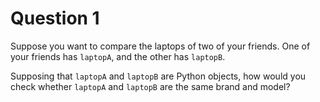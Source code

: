 # Question 1

Suppose you want to compare the laptops of two of your friends.
One of your friends has `laptopA`, and the other has `laptopB`.

Supposing that `laptopA` and `laptopB` are Python objects, how would you check
whether `laptopA` and `laptopB` are the same brand and model?


